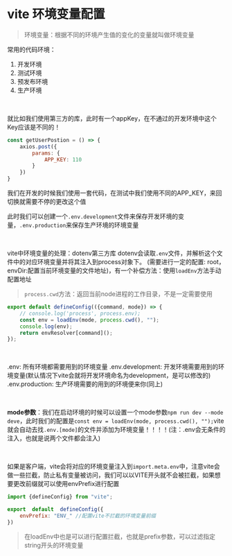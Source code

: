 # vite 环境变量配置

> 环境变量：根据不同的环境产生值的变化的变量就叫做环境变量

常用的代码环境：

1. 开发环境
2. 测试环境
3. 预发布环境
4. 生产环境

<br/>

就比如我们使用第三方的库，此时有一个appKey，在不通过的开发环境中这个Key应该是不同的！

```js
const getUserPostion = () => {
    axios.post({
        params: {
            APP_KEY: 110
        }
    })
}
```

我们在开发的时候我们使用一套代码，在测试中我们使用不同的APP_KEY，来回切换就需要不停的更改这个值

此时我们可以创建一个`.env.development`文件来保存开发环境的变量，`.env.production`来保存生产环境的环境变量

<br/>

vite中环境变量的处理：dotenv第三方库
dotenv会读取`.env`文件，并解析这个文件中的对应环境变量并将其注入到process对象下。
(需要进行一定的配置: root，envDir:配置当前环境变量的文件地址)，有一个补偿方法：使用`loadEnv`方法手动配置地址

> `process.cwd`方法：返回当前node进程的工作目录，不是一定需要使用

```js
export default defineConfig(({command, mode}) => {
    // console.log('process', process.env);
    const env = loadEnv(mode, process.cwd(), "");
    console.log(env);
    return envResolver[command]();
});
```

<br/>

.env: 所有环境都需要用到的环境变量
.env.development: 开发环境需要用到的环境变量(默认情况下vite会就将开发环境命名为development，是可以修改的)
.env.production: 生产环境需要的用到的环境便来你(同上)

<br/>

**mode参数**：我们在启动环境的时候可以设置一个mode参数`npm run dev --mode deve`，此时我们的配置是`const env = loadEnv(mode, process.cwd(), "");`vite就会自动去找`.env.[mode]`的文件并添加为环境变量！！！！(注：.env会无条件的注入，也就是说两个文件都会注入)

<br/>

如果是客户端，vite会将对应的环境变量注入到`import.meta.env`中，注意vite会做一些拦截，防止私有变量被访问，我们可以以VITE开头就不会被拦截，如果想要更改前缀就可以使用envPrefix进行配置

```js
import {defineConfig} from "vite";

export  default  defineConfig({
    envPrefix: "ENV_" //配置vite不拦截的环境变量前缀
})
```

> 在loadEnv中也是可以进行配置拦截，也就是prefix参数，可以过滤指定string开头的环境变量

